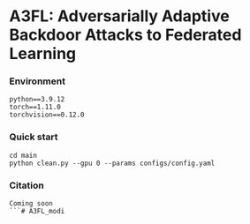 # A3FL: Adversarially Adaptive Backdoor Attacks to Federated Learning

### Environment
```
python==3.9.12
torch==1.11.0
torchvision==0.12.0
```

### Quick start
```
cd main
python clean.py --gpu 0 --params configs/config.yaml
```

### Citation
```
Coming soon
```# A3FL_modi
